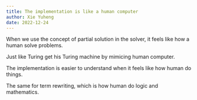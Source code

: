 ```yaml
---
title: The implementation is like a human computer
author: Xie Yuheng
date: 2022-12-24
---
```


When we use the concept of partial solution in the solver,
it feels like how a human solve problems.

Just like Turing get his Turing machine
by mimicing human computer.

The implementation is easier to understand
when it feels like how human do things.

The same for term rewriting,
which is how human do logic and mathematics.
